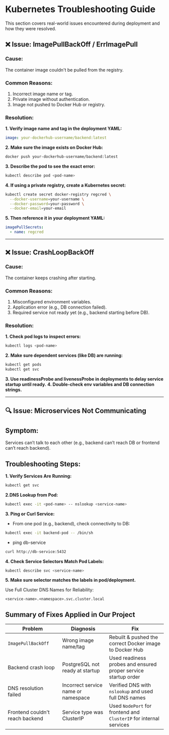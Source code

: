 #  Kubernetes Troubleshooting Guide

This section covers real-world issues encountered during deployment and how they were resolved.

## ❌ Issue: ImagePullBackOff / ErrImagePull

### Cause:
The container image couldn't be pulled from the registry.

### Common Reasons:
1. Incorrect image name or tag.
2. Private image without authentication.
3. Image not pushed to Docker Hub or registry.

### Resolution:

**1. Verify image name and tag in the deployment YAML:**

```yaml
image: your-dockerhub-username/backend:latest
```

**2. Make sure the image exists on Docker Hub:**

```bash
docker push your-dockerhub-username/backend:latest
```

**3. Describe the pod to see the exact error:**

```bash
kubectl describe pod <pod-name>
```

**4. If using a private registry, create a Kubernetes secret:**

```bash
kubectl create secret docker-registry regcred \
  --docker-username=your-username \
  --docker-password=your-password \
  --docker-email=your-email
```

**5. Then reference it in your deployment YAML:**

```yaml
imagePullSecrets:
  - name: regcred
```

---
## ❌ Issue: CrashLoopBackOff

### Cause:
The container keeps crashing after starting.

### Common Reasons:

1. Misconfigured environment variables.
2. Application error (e.g., DB connection failed).
3. Required service not ready yet (e.g., backend starting before DB).

### Resolution:

**1. Check pod logs to inspect errors:**

```bash
kubectl logs <pod-name>
```

**2. Make sure dependent services (like DB) are running:**

```bash
kubectl get pods
kubectl get svc
```

**3. Use readinessProbe and livenessProbe in deployments to delay service startup until ready.**
**4. Double-check env variables and DB connection strings.**

---

## 🔍 Issue: Microservices Not Communicating

## Symptom:
Services can’t talk to each other (e.g., backend can’t reach DB or frontend can’t reach backend).

## Troubleshooting Steps:

**1. Verify Services Are Running:**

```bash
kubectl get svc
```

**2.DNS Lookup from Pod:**

```bash
kubectl exec -it <pod-name> -- nslookup <service-name>
```

**3. Ping or Curl Service:**

- From one pod (e.g., backend), check connectivity to DB:

```bash
kubectl exec -it backend-pod -- /bin/sh
```
- ping db-service

```bash
curl http://db-service:5432
```
**4. Check Service Selectors Match Pod Labels:**

```bash
kubectl describe svc <service-name>
```

**5. Make sure selector matches the labels in pod/deployment.**

Use Full Cluster DNS Names for Reliability:

```pgsql
<service-name>.<namespace>.svc.cluster.local
```

## Summary of Fixes Applied in Our Project

| **Problem**                  | **Diagnosis**                           | **Fix**                                                                 |
|-----------------------------|------------------------------------------|-------------------------------------------------------------------------|
| `ImagePullBackOff`          | Wrong image name/tag                     | Rebuilt & pushed the correct Docker image to Docker Hub                |
| Backend crash loop          | PostgreSQL not ready at startup          | Used readiness probes and ensured proper service startup order         |
| DNS resolution failed       | Incorrect service name or namespace      | Verified DNS with `nslookup` and used full DNS names                   |
| Frontend couldn't reach backend | Service type was ClusterIP             | Used `NodePort` for frontend and `ClusterIP` for internal services     |



